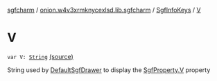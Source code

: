 [sgfcharm](../../index.md) / [onion.w4v3xrmknycexlsd.lib.sgfcharm](../index.md) / [SgfInfoKeys](index.md) / [V](./-v.md)

# V

`var V: `[`String`](https://kotlinlang.org/api/latest/jvm/stdlib/kotlin/-string/index.html) [(source)](https://github.com/w4v3/sgfcharm/tree/master/sgfcharm/src/main/java/onion/w4v3xrmknycexlsd/lib/sgfcharm/SgfInfoKeys.kt#L122)

String used by [DefaultSgfDrawer](../../onion.w4v3xrmknycexlsd.lib.sgfcharm.view/-default-sgf-drawer/index.md) to display the [SgfProperty.V](../../onion.w4v3xrmknycexlsd.lib.sgfcharm.parse/-sgf-property/-v/index.md) property

